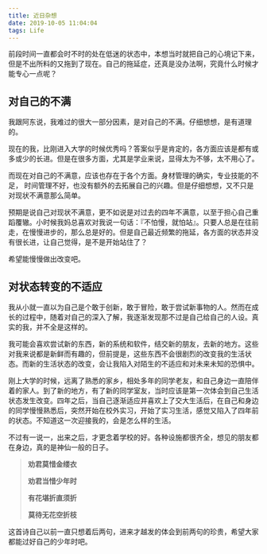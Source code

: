 ```yaml
---
title: 近日杂想
date: 2019-10-05 11:04:04
tags: Life
---
```


前段时间一直都会时不时的处在低迷的状态中，本想当时就把自己的心境记下来，但是不出所料的又拖到了现在。自己的拖延症，还真是没办法啊，究竟什么时候才能专心一点呢？

## 对自己的不满

我跟阿东说，我难过的很大一部分因素，是对自己的不满。仔细想想，是有道理的。

现在的我，比刚进入大学的时候优秀吗？答案似乎是肯定的，各方面应该是都有或多或少的长进。但是在很多方面，尤其是学业来说，显得太为不够，太不用心了。

而现在对自己的不满意，应该也存在于各个方面。身材管理的确实，专业技能的不足， 时间管理不好，也没有额外的去拓展自己的兴趣。但是仔细想想，又不只是对现状不满意那么简单。

预期是说自己对现状不满意，更不如说是对过去的四年不满意，以至于担心自己重蹈覆辙。小时候我妈总喜欢对我说一句话：『不怕慢，就怕站』。只要人总是在往前走，在慢慢进步的，那么总是好的。但是自己最近频繁的拖延，各方面的状态并没有很长进，让自己觉得，是不是开始站住了？

希望能慢慢做出改变吧。

## 对状态转变的不适应

我从小就一直以为自己是个敢于创新，敢于冒险，敢于尝试新事物的人。然而在成长的过程中，随着对自己的深入了解，我逐渐发现那不过是自己给自己的人设。真实的我，并不全是这样的。

我可能会喜欢尝试新的东西，新的系统和软件，结交新的朋友，去新的地方。这些对我来说都是新鲜而有趣的，但前提是，这些东西不会很剧烈的改变我的生活状态。而新的生活状态的改变，会让我陷入对陌生的不适应和对未来未知的恐惧中。

刚上大学的时候，远离了熟悉的家乡，相处多年的同学老友，和自己身边一直陪伴着的家人。到了新的地方，有了新的同学室友，当时应该是第一次体会到自己生活状态发生改变。四年之后，当自己逐渐适应并喜欢上了交大生活后，在自己和身边的同学慢慢熟悉后，突然开始在校外实习，开始了实习生活，感觉又陷入了四年前的状态。不知道这一次迎接我的，会是怎么样的生活。

不过有一说一，出来之后，才更念着学校的好。各种设施都很齐全，想见的朋友都在身边，真的是神仙一般的日子。

> **劝君莫惜金缕衣**
>
> **劝君当惜少年时**
>
> **有花堪折直须折**
>
> **莫待无花空折枝**

这首诗自己以前一直只想着后两句，进来才越发的体会到前两句的珍贵，希望大家都能过好自己的少年时吧。